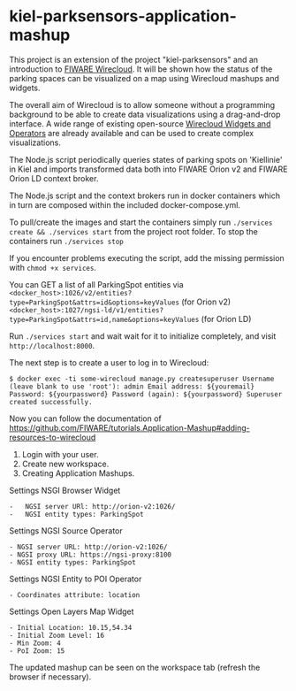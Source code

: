 # kiel-parksensors-application-mashup
This project is an extension of the project "kiel-parksensors" and an introduction to [FIWARE Wirecloud](https://Wirecloud.rtfd.io). 
It will be shown how the status of the parking spaces can be visualized on a map using Wirecloud mashups and widgets.

The overall aim of Wirecloud is to allow someone without a programming background to be able to create data
visualizations using a drag-and-drop interface. A wide range of existing open-source
[Wirecloud Widgets and Operators](https://wirecloud.readthedocs.io/en/stable/widgets/) are already available and can be
used to create complex visualizations.

The Node.js script periodically queries states of parking spots on 'Kiellinie' in Kiel and imports transformed data both into FIWARE Orion v2 and FIWARE Orion LD context broker.

The Node.js script and the context brokers run in docker containers which in turn are composed within the included docker-compose.yml.

To pull/create the images and start the containers simply run `./services create && ./services start` from the project root folder.
To stop the containers run `./services stop`

If you encounter problems executing the script, add the missing permission with `chmod +x services`.

You can GET a list of all ParkingSpot entities via  
`<docker_host>:1026/v2/entities?type=ParkingSpot&attrs=id&options=keyValues` (for Orion v2)  
`<docker_host>:1027/ngsi-ld/v1/entities?type=ParkingSpot&attrs=id,name&options=keyValues` (for Orion LD)  

Run `./services start` and wait wait for it to initialize completely, and visit `http://localhost:8000`.

The next step is to create a user to log in to Wirecloud:

`$ docker exec -ti some-wirecloud manage.py createsuperuser
 Username (leave blank to use 'root'): admin
 Email address: ${youremail}
 Password: ${yourpassword}
 Password (again): ${yourpassword}
 Superuser created successfully.`

Now you can follow the documentation of https://github.com/FIWARE/tutorials.Application-Mashup#adding-resources-to-wirecloud
1) Login with your user.
2) Create new workspace.
3) Creating Application Mashups.

Settings NSGI Browser Widget

    -   NGSI server URl: http://orion-v2:1026/
    -   NGSI entity types: ParkingSpot
    
Settings NGSI Source Operator
 
    - NGSI server URL: http://orion-v2:1026/
    - NGSI proxy URL: https://ngsi-proxy:8100
    - NGSI entity types: ParkingSpot
    
Settings NGSI Entity to POI Operator
    
    - Coordinates attribute: location
    
Settings Open Layers Map Widget

    - Initial Location: 10.15,54.34
    - Initial Zoom Level: 16
    - Min Zoom: 4
    - PoI Zoom: 15
 
 
The updated mashup can be seen on the workspace tab (refresh the browser if necessary).